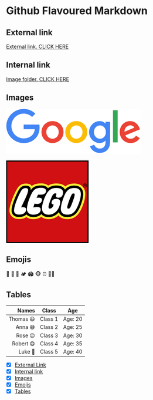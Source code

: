 # Github Flavoured Markdown

## External link
[External link. CLICK HERE](https://help.github.com/en)

## Internal link
[Image folder. CLICK HERE](./logos)

## Images
![Google](./logos/googlelogo.png) 

![Lego](./logos/lego.png) 

## Emojis

🥺 🦁 🚣 🏕️ 🏟️ 🐵 ⏰ 🧑‍🎨
 
## Tables

|Names|Class|Age|
|---:|:---:|:---:|
|Thomas 😃|Class 1|Age: 20|
|Anna 😅|Class 2|Age: 25|
|Rose 😉|Class 3|Age: 30|
|Robert 😋|Class 4|Age: 35|
|Luke 🤣|Class 5|Age: 40|




- [x] [External Link](#External-link)
- [x] [Internal link](#Internal-link)
- [x] [Images](#Images)
- [x] [Emojis](#Emojis)
- [x] [Tables](#Tables)
